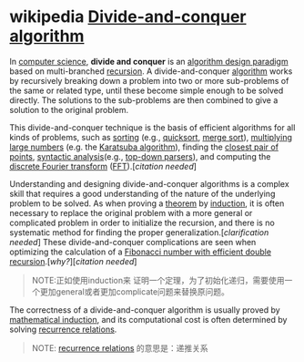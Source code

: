 # wikipedia [Divide-and-conquer algorithm](https://en.wikipedia.org/wiki/Divide-and-conquer_algorithm)

In [computer science](https://en.wikipedia.org/wiki/Computer_science), **divide and conquer** is an [algorithm design paradigm](https://en.wikipedia.org/wiki/Algorithm_design_paradigm) based on multi-branched [recursion](https://en.wikipedia.org/wiki/Recursion). A divide-and-conquer [algorithm](https://en.wikipedia.org/wiki/Algorithm) works by recursively breaking down a problem into two or more sub-problems of the same or related type, until these become simple enough to be solved directly. The solutions to the sub-problems are then combined to give a solution to the original problem.

This divide-and-conquer technique is the basis of efficient algorithms for all kinds of problems, such as [sorting](https://en.wikipedia.org/wiki/Sorting_algorithm) (e.g., [quicksort](https://en.wikipedia.org/wiki/Quicksort), [merge sort](https://en.wikipedia.org/wiki/Merge_sort)), [multiplying large numbers](https://en.wikipedia.org/wiki/Multiplication_algorithm) (e.g. the [Karatsuba algorithm](https://en.wikipedia.org/wiki/Karatsuba_algorithm)), finding the [closest pair of points](https://en.wikipedia.org/wiki/Closest_pair_of_points_problem), [syntactic analysis](https://en.wikipedia.org/wiki/Syntactic_analysis)(e.g., [top-down parsers](https://en.wikipedia.org/wiki/Top-down_parser)), and computing the [discrete Fourier transform](https://en.wikipedia.org/wiki/Discrete_Fourier_transform) ([FFT](https://en.wikipedia.org/wiki/Fast_Fourier_transform)).[*citation needed*]

Understanding and designing divide-and-conquer algorithms is a complex skill that requires a good understanding of the nature of the underlying problem to be solved. As when proving a [theorem](https://en.wikipedia.org/wiki/Theorem) by [induction](https://en.wikipedia.org/wiki/Mathematical_induction), it is often necessary to replace the original problem with a more general or complicated problem in order to initialize the recursion, and there is no systematic method for finding the proper generalization.[*clarification needed*] These divide-and-conquer complications are seen when optimizing the calculation of a [Fibonacci number with efficient double recursion](https://en.wikipedia.org/wiki/Fibonacci_number#Matrix_form).[*why?*][*citation needed*]

> NOTE:正如使用induction来
证明一个定理，为了初始化递归，需要使用一个更加general或者更加complicate问题来替换原问题。


The correctness of a divide-and-conquer algorithm is usually proved by [mathematical induction](https://en.wikipedia.org/wiki/Mathematical_induction), and its computational cost is often determined by solving [recurrence relations](https://en.wikipedia.org/wiki/Recurrence_relation).

> NOTE: [recurrence relations](https://en.wikipedia.org/wiki/Recurrence_relation) 的意思是：递推关系

